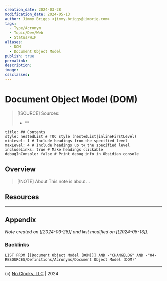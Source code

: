 ```yaml
---
creation_date: 2024-03-28
modification_date: 2024-05-13
author: Jimmy Briggs <jimmy.briggs@jimbrig.com>
tags:
  - Type/Acronym
  - Topic/Dev/Web
  - Status/WIP
aliases:
  - DOM
  - Document Object Model
publish: true
permalink:
description:
image:
cssclasses:
---
```


# Document Object Model (DOM)

> [!SOURCE] Sources:
> - **

```table-of-contents
title: ## Contents 
style: nestedList # TOC style (nestedList|inlineFirstLevel)
minLevel: 1 # Include headings from the specified level
maxLevel: 4 # Include headings up to the specified level
includeLinks: true # Make headings clickable
debugInConsole: false # Print debug info in Obsidian console
```

## Overview

> [!NOTE] About
> This note is about ...

## Resources

***

## Appendix

*Note created on [[2024-03-28]] and last modified on [[2024-05-13]].*

### Backlinks

```dataview
LIST FROM [[Document Object Model (DOM)]] AND -"CHANGELOG" AND -"04-RESOURCES/Definitions/Acronyms/Document Object Model (DOM)"
```

***

(c) [No Clocks, LLC](https://github.com/noclocks) | 2024


